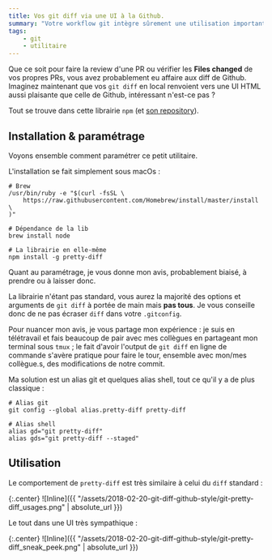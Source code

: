 ```yaml
---
title: Vos git diff via une UI à la Github.
summary: "Votre workflow git intègre sûrement une utilisation importante de git diff. Voyons comment intégrer une belle UI de diff à la Github"
tags:
    - git
    - utilitaire
---
```


Que ce soit pour faire la review d'une PR ou vérifier les **Files changed** de vos propres PRs, vous avez probablement eu affaire aux diff de Github. Imaginez maintenant que vos `git diff` en local renvoient vers une UI HTML aussi plaisante que celle de Github, intéressant n'est-ce pas ?

Tout se trouve dans cette librairie `npm` (et [son repository](https://www.npmjs.com/package/pretty-diff)).

## Installation & paramétrage

Voyons ensemble comment paramétrer ce petit utilitaire.

L'installation se fait simplement sous macOs :

```shell
# Brew
/usr/bin/ruby -e "$(curl -fsSL \
    https://raw.githubusercontent.com/Homebrew/install/master/install \
)"

# Dépendance de la lib
brew install node

# La librairie en elle-même
npm install -g pretty-diff
```

Quant au paramétrage, je vous donne mon avis, probablement biaisé, à prendre ou à laisser donc.

La librairie n'étant pas standard, vous aurez la majorité des options et arguments de `git diff` à portée de main mais **pas tous**. Je vous conseille donc de ne pas écraser `diff` dans votre `.gitconfig`.

Pour nuancer mon avis, je vous partage mon expérience : je suis en télétravail et fais beaucoup de pair avec mes collègues en partageant mon terminal sous `tmux` ; le fait d'avoir l'output de `git diff` en ligne de commande s'avère pratique pour faire le tour, ensemble avec mon/mes collègue.s, des modifications de notre commit.

Ma solution est un alias git et quelques alias shell, tout ce qu'il y a de plus classique :

```shell
# Alias git
git config --global alias.pretty-diff pretty-diff

# Alias shell
alias gd="git pretty-diff"
alias gds="git pretty-diff --staged"
```

## Utilisation

Le comportement de `pretty-diff` est très similaire à celui du `diff` standard :

{:.center} ![Inline]({{ "/assets/2018-02-20-git-diff-github-style/git-pretty-diff_usages.png" | absolute_url }})

Le tout dans une UI très sympathique :

{:.center} ![Inline]({{ "/assets/2018-02-20-git-diff-github-style/git-pretty-diff_sneak_peek.png" | absolute_url }})
